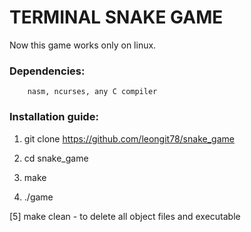 # TERMINAL SNAKE GAME

Now this game works only on linux. 

### Dependencies: 
		nasm, ncurses, any C compiler

### Installation guide:

1) git clone https://github.com/leongit78/snake_game

2) cd snake_game

3) make

4) ./game

[5] make clean - to delete all object files and executable

